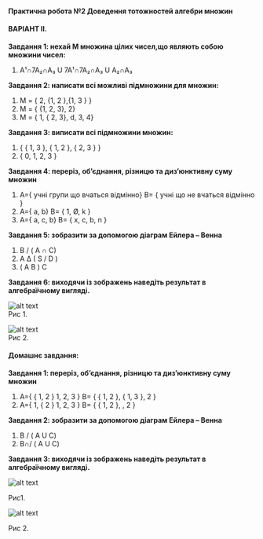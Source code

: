 #### **Практична робота №2 Доведення тотожностей алгебри множин**

#### **ВАРІАНТ IІ.**

**Завдання 1: нехай М множина цілих чисел,що являють собою множини чисел:**
1.	A&#185;∩7A&#8322;∩A&#8323; U 7A&#185;∩7A&#8322;∩A&#8323; U A&#8322;∩A&#8323; 

**Завдання 2: написати всі можливі підмножини для множин:**                              
1.	М = { 2, {1, 2 },{1, 3 } }
2.	М = {  {1, 2, 3}, 2}
3.	М = { 1, { 2, 3}, d, 3, 4}

 **Завдання 3: виписати всі підмножини множин:**             
 1.	{ { 1, 3 }, { 1, 2 }, { 2, 3 } }
 2.	{ 0, 1, 2, 3 }

**Завдання 4: переріз, об’єднання, різницю та диз’юнктивну суму множин**      
1.	A={ учні групи що вчаться відмінно}  B= { учні що не вчаться відмінно }
2.	A={ a, b}  B= { 1, Ø, k }
3.	A={ a, c, b}  B= { x, c, b, n }

**Завдання 5: зобразити за допомогою діаграм Ейлера – Венна**
1.	B / ( A ∩ C)
2.	A ∆ ( S / D )
3.	( А B ) C

**Завдання 6: виходячи із зображень наведіть результат в алгебраїчному вигляді.**                                                                       

![alt text]({{site.baseurl}}/img/images/ris3.png)                              
Рис 1.                                                             

![alt text]({{site.baseurl}}/img/images/ris5.png)                        
Рис 2.                                                              

#### **Домашнє завдання:**

**Завдання 1: переріз, об’єднання, різницю та диз’юнктивну суму множин**

1.	A={ { 1, 2 } 1, 2, 3 }  B= { { 1, 2 }, { 1, 3 }, 2 }
2.	A={  1, { 2 } 1, 2, 3 }  B= { { 1, 2 }, , 2 }

**Завдання 2: зобразити за допомогою діаграм Ейлера – Венна**
1.	B / ( A U C)
2.	B∩/ ( A U C)

**Завдання 3: виходячи із зображень наведіть результат в алгебраїчному вигляді.**

![alt text]({{site.baseurl}}/img/images/ris3.png)

Рис1.                          

![alt text]({{site.baseurl}}/img/images/ris4.png)

Рис 2.
